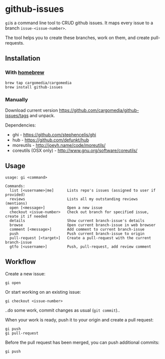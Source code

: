 # github-issues
`gi`is a command line tool to CRUD github issues. It maps every issue to a branch `issue-<issue-number>`.

The tool helps you to create these branches, work on them, and create pull-requests.


## Installation
### With [homebrew](http://mxcl.github.com/homebrew/)
```
brew tap cargomedia/cargomedia
brew install github-issues
```

### Manually
Download current version https://github.com/cargomedia/github-issues/tags and unpack.

Dependencies:
* ghi - https://github.com/stephencelis/ghi
* hub - https://github.com/defunkt/hub
* moreutils - http://joeyh.name/code/moreutils/
* coreutils (OSX only) - http://www.gnu.org/software/coreutils/

## Usage
```
usage: gi <command>

Commands:
  list [<username>|me]      Lists repo's issues (assigned to user if provided)
  reviews                   Lists all my outstanding reviews (mentions)
  open [<message>]          Open a new issue
  checkout <issue-number>   Check out branch for specified issue, create it if needed
  details                   Show current branch-issue's details
  browse                    Open current branch-issue in web browser
  comment [<message>]       Add comment to current branch-issue
  push                      Push current branch-issue to origin
  pull-request [<target>]   Create a pull-request with the current branch-issue
  gtfo [<username>]         Push, pull-request, add review comment
```


## Workflow
Create a new issue:
```
gi open
```

Or start working on an existing issue:
```
gi checkout <issue-number>
```

..do some work, commit changes as usual (`git commit`)..

When your work is ready, push it to your origin and create a pull request:
```
gi push
gi pull-request
```

Before the pull request has been merged, you can push additional commits:
```
gi push
```
